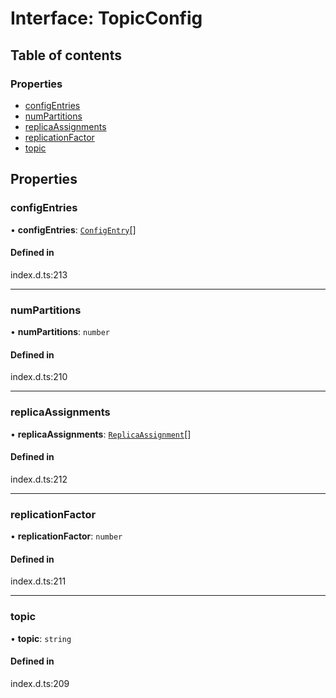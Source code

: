 # Interface: TopicConfig

## Table of contents

### Properties

- [configEntries](TopicConfig.md#configentries)
- [numPartitions](TopicConfig.md#numpartitions)
- [replicaAssignments](TopicConfig.md#replicaassignments)
- [replicationFactor](TopicConfig.md#replicationfactor)
- [topic](TopicConfig.md#topic)

## Properties

### configEntries

• **configEntries**: [`ConfigEntry`](ConfigEntry.md)[]

#### Defined in

index.d.ts:213

___

### numPartitions

• **numPartitions**: `number`

#### Defined in

index.d.ts:210

___

### replicaAssignments

• **replicaAssignments**: [`ReplicaAssignment`](ReplicaAssignment.md)[]

#### Defined in

index.d.ts:212

___

### replicationFactor

• **replicationFactor**: `number`

#### Defined in

index.d.ts:211

___

### topic

• **topic**: `string`

#### Defined in

index.d.ts:209
